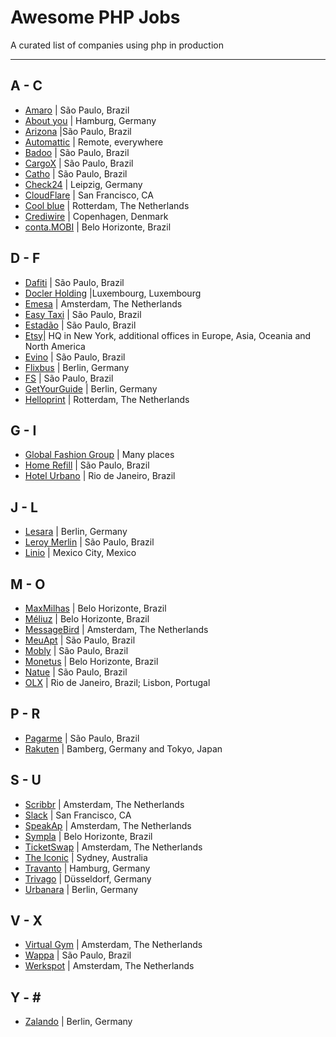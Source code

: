 # Awesome PHP Jobs
A curated list of companies using php in production 

---

## A - C
* [Amaro](https://about.amaro.com/jobs) | São Paulo, Brazil
* [About you](https://corporate.aboutyou.de/de/jobs) | Hamburg, Germany
* [Arizona](http://arizona.global) |São Paulo, Brazil
* [Automattic](https://automattic.com/work-with-us/) | Remote, everywhere
* [Badoo](https://team.badoo.com/jobs/all-positions/) | São Paulo, Brazil
* [CargoX](http://www.cargox.com.br) | São Paulo, Brazil
* [Catho](http://www.catho.com.br) | São Paulo, Brazil 
* [Check24](http://www.check24.de) | Leipzig, Germany
* [CloudFlare](https://www.cloudflare.com/careers/) | San Francisco, CA
* [Cool blue](https://www.careersatcoolblue.com/) | Rotterdam, The Netherlands
* [Crediwire](https://crediwire.com) | Copenhagen, Denmark
* [conta.MOBI](http://conta.mobi) | Belo Horizonte, Brazil

## D - F
* [Dafiti](https://www.dafiti.com.br) | São Paulo, Brazil
* [Docler Holding](https://doclerholding.recruitee.com/) |Luxembourg, Luxembourg
* [Emesa](https://www.werkenbijemesa.nl/) |  Amsterdam, The Netherlands
* [Easy Taxi](http://easytaxi.com.br) | São Paulo, Brazil
* [Estadão](http://estadao.com.br) | São Paulo, Brazil
* [Etsy](https://www.etsy.com/careers)| HQ in New York, additional offices in Europe, Asia, Oceania and North America
* [Evino](http://jobs.kenoby.com/evino) | São Paulo, Brazil 
* [Flixbus](https://www.flixbus.com/company/jobs) | Berlin, Germany  
* [FS](http://fs.com.br) | São Paulo, Brazil
* [GetYourGuide](https://careers.getyourguide.com/) | Berlin, Germany
* [Helloprint](http://jobs.helloprint.com) | Rotterdam, The Netherlands

## G - I
* [Global Fashion Group](http://global-fashion-group.com/) | Many places
* [Home Refill](www.homerefill.com.br) | São Paulo, Brazil
* [Hotel Urbano](www.hotelurbano.com) | Rio de Janeiro, Brazil

## J - L
* [Lesara](https://corporate.lesara.com/career) | Berlin, Germany
* [Leroy Merlin](http://leroymerlin.com.br) | São Paulo, Brazil
* [Linio](http://linio.applytojob.com/apply) | Mexico City, Mexico

## M - O
* [MaxMilhas](http://www.maxmilhas.com.br) | Belo Horizonte, Brazil
* [Méliuz](http://www.meliuz.com.br) | Belo Horizonte, Brazil
* [MessageBird](https://www.messagebird.com/en/careers) | Amsterdam, The Netherlands
* [MeuApt](https://www.meuapt.com.br) | São Paulo, Brazil
* [Mobly](http://www.mobly.com.br/) | São Paulo, Brazil
* [Monetus](http://www.monetus.com.br) | Belo Horizonte, Brazil
* [Natue](http://www.natue.com.br) | São Paulo, Brazil
* [OLX](http://www.olx.com.br) | Rio de Janeiro, Brazil; Lisbon, Portugal 

## P - R
* [Pagarme](http://pagar.me) | São Paulo, Brazil
* [Rakuten](http://global.rakuten.com/en/) | Bamberg, Germany and Tokyo, Japan

## S - U
* [Scribbr](https://scribbr.homerun.co/) | Amsterdam, The Netherlands
* [Slack](https://slack.com/jobs) | San Francisco, CA 
* [SpeakAp](https://speakap.com/en/speakap_jobs/) | Amsterdam, The Netherlands
* [Sympla](http://www.sympla.com.br) | Belo Horizonte, Brazil
* [TicketSwap](https://ticketswap.homerun.co) | Amsterdam, The Netherlands
* [The Iconic](http://www.theiconic.com.au/opportunities/) | Sydney, Australia
* [Travanto](https://www.travanto.de/unternehmen/jobs) | Hamburg, Germany
* [Trivago](http://company.trivago.com/jobs) | Düsseldorf, Germany
* [Urbanara](https://careers.jobscore.com/careers/urbanara) | Berlin, Germany

## V - X
* [Virtual Gym](https://virtuagym.com/software/en/jobs/) | Amsterdam, The Netherlands
* [Wappa](https://br.linkedin.com/company/wappa-taxi/careers) | São Paulo, Brazil 
* [Werkspot](https://www.careersatwerkspot.com/) | Amsterdam, The Netherlands

## Y - \#
* [Zalando](https://jobs.zalando.com) | Berlin, Germany
